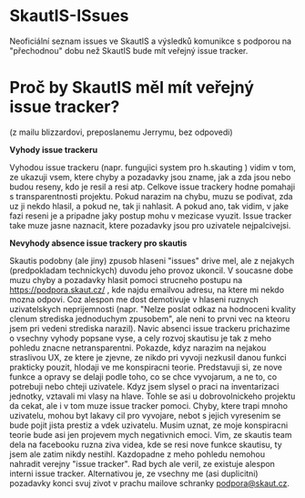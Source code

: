 # SkautIS-ISsues
Neoficiální seznam issues ve SkautIS a výsledků komunikce s podporou na "přechodnou" dobu než SkautIS bude mít veřejný issue tracker. 

# Proč by SkautIS měl mít veřejný issue tracker?
(z mailu blizzardovi, preposlanemu Jerrymu, bez odpovedi)

**Vyhody issue trackeru** 

Vyhodou issue trackeru (napr. fungujici system pro h.skauting ) vidim v tom, ze ukazuji vsem, ktere chyby a pozadavky jsou zname, jak a zda jsou nebo budou reseny, kdo je resil a resi atp. Celkove issue trackery hodne pomahaji s transparentnosti projektu. Pokud narazim na chybu, muzu se podivat, zda uz ji nekdo hlasil, a pokud ne, tak ji nahlasit. A pokud ano, tak vidim, v jake fazi reseni je a pripadne jaky postup mohu v mezicase vyuzit. Issue tracker take muze jasne naznacit, ktere pozadavky jsou pro uzivatele nejpalcivejsi.

**Nevyhody absence issue trackery pro skautis**

Skautis podobny (ale jiny) zpusob hlaseni "issues" drive mel, ale z nejakych (predpokladam technickych) duvodu jeho provoz ukoncil. V soucasne dobe muzu chyby a pozadavky hlasit pomoci strucneho postupu na https://podpora.skaut.cz/ , kde najdu emailvou adresu, na ktere mi nekdo mozna odpovi. Coz alespon me dost demotivuje v hlaseni ruznych uzivatelskych neprijemnosti (napr. "Nelze poslat odkaz na hodnoceni kvality clenum strediska jednoduchym zpusobem", ale neni to prvni vec na kteoru jsem pri vedeni strediska narazil).
Navic absenci issue trackeru prichazime o vsechny vyhody popsane vyse, a cely rozvoj skautisu je tak z meho pohledu znacne netransparentni. Pokazde, kdyz narazim na nejakou straslivou UX, ze ktere je zjevne, ze nikdo pri vyvoji nezkusil danou funkci prakticky pouzit, hlodaji ve me konspiracni teorie.  Predstavuji si, ze nove funkce a opravy se delaji podle toho, co se chce vyvojarum, a ne to, co potrebuji nebo chteji uzivatele. Kdyz jsem slysel o praci na inventarizaci jednotky, vztavali mi vlasy na hlave. Tohle se asi u dobrovolnickeho projektu da cekat, ale i v tom muze issue tracker pomoci. Chyby, ktere trapi mnoho uzivatelu, mohou byt lakavy cil pro vyvojare, nebot s jejich vyresenim se bude pojit jista prestiz a vdek uzivatelu. Musim uznat, ze moje konspiracni teorie bude asi jen projevem mych negativnich emoci. Vim, ze skautis team dela na facebooku ruzna ziva videa, kde se resi nove funkce skautisu, ty jsem ale zatim nikdy nestihl. Kazdopadne z meho pohledu nemohou nahradit verejny "issue tracker". Rad bych ale veril, ze existuje alespon interni issue tracker. Alternativou je, ze vsechny me (asi duplicitni) pozadavky konci svuj zivot v prachu mailove schranky podpora@skaut.cz. 
